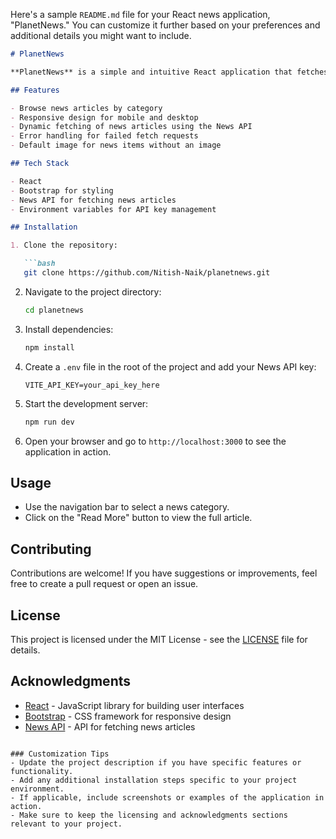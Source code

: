 Here's a sample `README.md` file for your React news application, "PlanetNews." You can customize it further based on your preferences and additional details you might want to include.

```markdown
# PlanetNews

**PlanetNews** is a simple and intuitive React application that fetches and displays the latest news articles based on different categories such as Technology, Business, Health, Science, Sports, and Entertainment. It utilizes the News API to retrieve real-time news articles, providing users with easy access to trending topics.

## Features

- Browse news articles by category
- Responsive design for mobile and desktop
- Dynamic fetching of news articles using the News API
- Error handling for failed fetch requests
- Default image for news items without an image

## Tech Stack

- React
- Bootstrap for styling
- News API for fetching news articles
- Environment variables for API key management

## Installation

1. Clone the repository:

   ```bash
   git clone https://github.com/Nitish-Naik/planetnews.git
   ```

2. Navigate to the project directory:

   ```bash
   cd planetnews
   ```

3. Install dependencies:

   ```bash
   npm install
   ```

4. Create a `.env` file in the root of the project and add your News API key:

   ```plaintext
   VITE_API_KEY=your_api_key_here
   ```

5. Start the development server:

   ```bash
   npm run dev
   ```

6. Open your browser and go to `http://localhost:3000` to see the application in action.

## Usage

- Use the navigation bar to select a news category.
- Click on the "Read More" button to view the full article.

## Contributing

Contributions are welcome! If you have suggestions or improvements, feel free to create a pull request or open an issue.

## License

This project is licensed under the MIT License - see the [LICENSE](LICENSE) file for details.

## Acknowledgments

- [React](https://reactjs.org/) - JavaScript library for building user interfaces
- [Bootstrap](https://getbootstrap.com/) - CSS framework for responsive design
- [News API](https://newsapi.org/) - API for fetching news articles
```

### Customization Tips
- Update the project description if you have specific features or functionality.
- Add any additional installation steps specific to your project environment.
- If applicable, include screenshots or examples of the application in action.
- Make sure to keep the licensing and acknowledgments sections relevant to your project.
